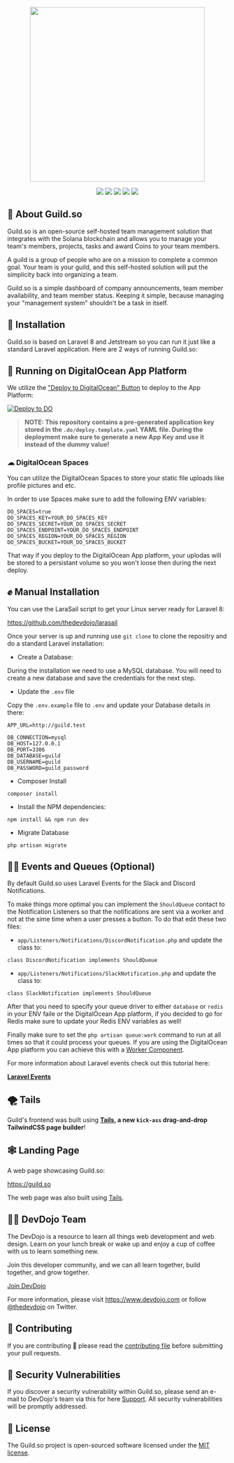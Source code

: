 <p align="center">
    <a href="https://guild.so" target="_blank">
        <img src="https://imgur.com/i3r2bzX.png" width="400">
    </a>
</p>

<div align="center">
    <p>
	    <a name="stars"><img src="https://img.shields.io/github/stars/thedevdojo/guild?style=for-the-badge"></a>
	    <a name="forks"><img src="https://img.shields.io/github/forks/thedevdojo/guild?logoColor=green&style=for-the-badge"></a>
	    <a name="contributions"><img src="https://img.shields.io/github/contributors/thedevdojo/guild?logoColor=green&style=for-the-badge"></a>
	    <a name="madeWith"><img src="https://img.shields.io/badge/Made%20with-Markdown-1f425f.svg?style=for-the-badge"></a>
	    <a name="license"><img src="https://img.shields.io/github/license/thedevdojo/guild?style=for-the-badge"></a>
    </p>
</div>

## 👋 About Guild.so

Guild.so is an open-source self-hosted team management solution that integrates with the Solana blockchain and allows you to manage your team's members, projects, tasks and award Coins to your team members.

A guild is a group of people who are on a mission to complete a common goal. Your team is your guild, and this self-hosted solution will put the simplicity back into organizing a team.

Guild.so is a simple dashboard of company announcements, team member availability, and team member status. Keeping it simple, because managing your "management system" shouldn't be a task in itself.

## 🔨 Installation

Guild.so is based on Laravel 8 and Jetstream so you can run it just like a standard Laravel application. Here are 2 ways of running Guild.so:

## 💙 Running on DigitalOcean App Platform

We utilize the ["Deploy to DigitalOcean" Button](https://www.digitalocean.com/docs/app-platform/how-to/add-deploy-do-button) to deploy to the App Platform:

[![Deploy to DO](https://mp-assets1.sfo2.digitaloceanspaces.com/deploy-to-do/do-btn-blue.svg)](https://cloud.digitalocean.com/apps/new?repo=https://github.com/thedevdojo/guild/tree/main&refcode=dc19b9819d06)

> **NOTE: This repository contains a pre-generated application key stored in the `.do/deploy.template.yaml` YAML file. During the deployment make sure to generate a new App Key and use it instead of the dummy value!**

### ☁ DigitalOcean Spaces

You can utilize the DigitalOcean Spaces to store your static file uploads like profile pictures and etc.

In order to use Spaces make sure to add the following ENV variables:

```
DO_SPACES=true
DO_SPACES_KEY=YOUR_DO_SPACES_KEY
DO_SPACES_SECRET=YOUR_DO_SPACES_SECRET
DO_SPACES_ENDPOINT=YOUR_DO_SPACES_ENDPOINT
DO_SPACES_REGION=YOUR_DO_SPACES_REGION
DO_SPACES_BUCKET=YOUR_DO_SPACES_BUCKET
```

That way if you deploy to the DigitalOcean App platform, your uplodas will be stored to a persistant volume so you won't loose then during the next deploy.

## ✊ Manual Installation

You can use the LaraSail script to get your Linux server ready for Laravel 8:

https://github.com/thedevdojo/larasail

Once your server is up and running use `git clone` to clone the repositry and do a standard Laravel installation:

* Create a Database:

During the installation we need to use a MySQL database. You will need to create a new database and save the credentials for the next step.

* Update the `.env` file

Copy the `.env.example` file to `.env` and update your Database details in there:

```
APP_URL=http://guild.test

DB_CONNECTION=mysql
DB_HOST=127.0.0.1
DB_PORT=3306
DB_DATABASE=guild
DB_USERNAME=guild
DB_PASSWORD=guild_password
```

* Composer Install

```
composer install
```

* Install the NPM dependencies:

```
npm install && npm run dev
```

* Migrate Database

```
php artisan migrate
```

## 🧙‍♂️ Events and Queues (Optional)

By default Guild.so uses Laravel Events for the Slack and Discord Notifications.

To make things more optimal you can implement the `ShouldQueue` contact to the Notification Listeners so that the notifications are sent via a worker and not at the sime time when a user presses a button. To do that edit these two files:

* `app/Listeners/Notifications/DiscordNotification.php` and update the class to:

```
class DiscordNotification implements ShouldQueue
```

* `app/Listeners/Notifications/SlackNotification.php` and update the class to:

```
class SlackNotification implements ShouldQueue
```

After that you need to specify your queue driver to either `database` or `redis` in your ENV faile or the DigitalOcean App platform, if you decided to go for Redis make sure to update your Redis ENV variables as well!

Finally make sure to set the `php artisan queue:work` command to run at all times so that it could process your queues. If you are using the DigitalOcean App platform you can achieve this with a [Worker Component](https://www.digitalocean.com/docs/app-platform/concepts/worker/).

For more information about Laravel events check out this tutorial here:

**[Laravel Events](https://devdojo.com/course/laravel-events)**

## 🌪 Tails

Guild's frontend was built using **[Tails](http://devdojo.com/tails), a new `kick-ass` drag-and-drop TailwindCSS page builder**!

## 🕸️ Landing Page

A web page showcasing Guild.so:

https://guild.so

The web page was also built using [Tails](http://devdojo.com/tails).

## 👩‍💻 DevDojo Team

The DevDojo is a resource to learn all things web development and web design. Learn on your lunch break or wake up and enjoy a cup of coffee with us to learn something new.

Join this developer community, and we can all learn together, build together, and grow together.

[Join DevDojo](https://devdojo.com/)

For more information, please visit https://www.devdojo.com or follow [@thedevdojo](https://twitter.com/thedevdojo) on Twitter.

## 🤲 Contributing

If you are contributing 🍿 please read the [contributing file](https://github.com/thedevdojo/guild/blob/main/CONTRIBUTING.md) before submitting your pull requests.

## 🔐 Security Vulnerabilities

If you discover a security vulnerability within Guild.so, please send an e-mail to DevDojo's team via this for here [Support](https://devdojo.com/help). All security vulnerabilities will be promptly addressed.

## 📃 License

The Guild.so project is open-sourced software licensed under the [MIT license](https://opensource.org/licenses/MIT).
